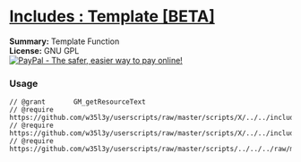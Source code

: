 
# [Includes : Template [BETA]](.)

**Summary:** Template Function<br />
**License:** GNU GPL<br />
[![PayPal - The safer, easier way to pay online!](https://www.paypalobjects.com/en_US/i/btn/btn_donate_SM.gif "PayPal - The safer, easier way to pay online!")](http://goo.gl/Fv19S)
### Usage
```
// @grant		GM_getResourceText
// @require		https://github.com/w35l3y/userscripts/raw/master/scripts/X/../../includes/Includes_Assert/288385.user.js
// @require		https://github.com/w35l3y/userscripts/raw/master/scripts/X/../../includes/Includes_Notify/292725.user.js
// @require		https://github.com/w35l3y/userscripts/raw/master/scripts/../../../raw/master/includes/Includes_Template_[BETA]/176400.user.js
```

